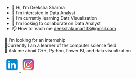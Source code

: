 - 👋 Hi, I’m Deeksha Sharma
- 👀 I’m interested in Data Analyst
- 🌱 I’m currently learning Data Visualization
- 💞️ I’m looking to collaborate on Data Analyst
- 📫 How to reach me deekshakumar133@gmail.com

🤝 I’m looking for an internship<br>
🌱Currently I am a learner of the computer science field <br>
💬 Ask me about C++, Python, Power BI, and data visualization.

  <a href="https://www.linkedin.com/in/sonamvarshney02/" title="Redirect to LinkedIn">
    <img src="/assets/linkedin (2).png" width="48" alt="LinkedIn" />
  </a>
  
  <a href="https://www.instagram.com/" title="Redirect to Instagram">
    <img src="/assets/instagram (2).png" width="48" alt="Instagram" />
  </a>



